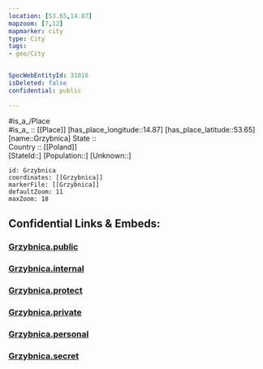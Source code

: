 ```yaml
---
location: [53.65,14.87] 
mapzoom: [7,12] 
mapmarker: city 
type: City
tags:
- geo/City


SpocWebEntityId: 31016
isDeleted: false
confidential: public

---
```

#is_a_/Place  
#is_a_ :: [[Place]] 
[has_place_longitude::14.87] 
[has_place_latitude::53.65] 
[name::Grzybnica] 
State ::  
Country :: [[Poland]]  
[StateId::] 
[Population::] 
[Unknown::] 


```leaflet
id: Grzybnica
coordinates: [[Grzybnica]] 
markerFile: [[Grzybnica]] 
defaultZoom: 11 
maxZoom: 18
```


## Confidential Links & Embeds: 

### [Grzybnica.public](/_public/\Earth\Continent\Europe\Europe~East\Poland\Provinces~Poland\West_Pomeranian\CityGrzybnica.public.md) 

### [Grzybnica.internal](/_internal/\Earth\Continent\Europe\Europe~East\Poland\Provinces~Poland\West_Pomeranian\CityGrzybnica.internal.md) 

### [Grzybnica.protect](/_protect/\Earth\Continent\Europe\Europe~East\Poland\Provinces~Poland\West_Pomeranian\CityGrzybnica.protect.md) 

### [Grzybnica.private](/_private/\Earth\Continent\Europe\Europe~East\Poland\Provinces~Poland\West_Pomeranian\CityGrzybnica.private.md) 

### [Grzybnica.personal](/_personal/\Earth\Continent\Europe\Europe~East\Poland\Provinces~Poland\West_Pomeranian\CityGrzybnica.personal.md) 

### [Grzybnica.secret](/_secret/\Earth\Continent\Europe\Europe~East\Poland\Provinces~Poland\West_Pomeranian\CityGrzybnica.secret.md)

